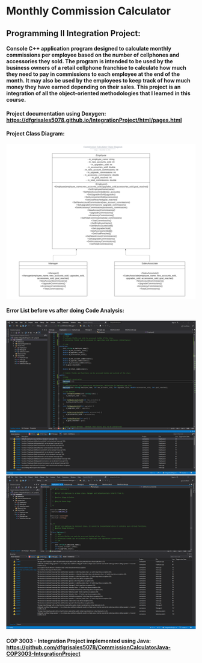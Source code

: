 # Monthly Commission Calculator
  
## Programming II Integration Project: 
  
#### Console C++ application program designed to calculate monthly commissions per employee based on the number of cellphones and accessories they sold. The program is intended to be used by the business owners of a retail cellphone franchise to calculate how much they need to pay in commissions to each employee at the end of the month. It may also be used by the employees to keep track of how much money they have earned depending on their sales. This project is an integration of all the object-oriented methodologies that I learned in this course.

#### Project documentation using Doxygen: https://dfgrisales5078.github.io/IntegrationProject/html/pages.html

#### Project Class Diagram:

![IntegrationProject](ClassDiagram.png)

#### Error List before vs after doing Code Analysis:
 
![IntegrationProject](RunCodeAnalysisBefore.png)
![IntegrationProject](RunCodeAnalysisAfter.png)




#### COP 3003 - Integration Project implemented using Java: https://github.com/dfgrisales5078/CommissionCalculatorJava-COP3003-IntegrationProject

